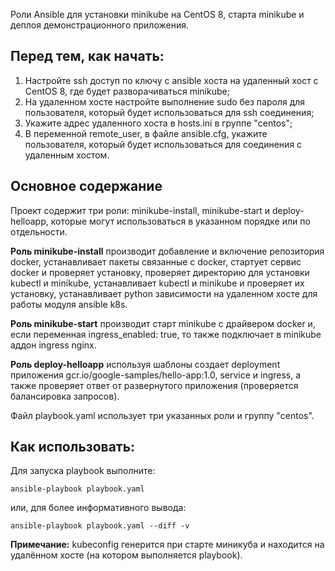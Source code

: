 Роли Ansible для установки minikube на CentOS 8, старта minikube и деплоя демонстрационного приложения.

## Перед тем, как начать:
1. Настройте ssh доступ по ключу с ansible хоста на удаленный хост с CentOS 8, где будет разворачиваться minikube;
2. На удаленном хосте настройте выполнение sudo без пароля для пользователя, который будет использоваться для ssh соединения;
3. Укажите адрес удаленного хоста в hosts.ini в группе "centos";
4. В переменной remote_user, в файле ansible.cfg, укажите пользователя, который будет использоваться для соединения с удаленным хостом.

## Основное содержание
Проект содержит три роли: minikube-install, minikube-start и deploy-helloapp, которые могут использоваться в указанном порядке или по отдельности.

**Роль minikube-install** производит добавление и включение репозитория docker, устанавливает пакеты связанные с docker, стартует сервис docker и проверяет установку, проверяет директорию для установки kubectl и minikube, устанавливает kubectl и minikube и проверяет их установку, устанавливает python зависимости на удаленном хосте для работы модуля ansible k8s.

**Роль minikube-start** производит старт minikube с драйвером docker и, если переменная ingress_enabled: true, то также подключает в minikube аддон ingress nginx.

**Роль deploy-helloapp** используя шаблоны создает deployment приложения gcr.io/google-samples/hello-app:1.0, service и ingress, а также проверяет ответ от развернутого приложения (проверяется балансировка запросов).

Файл playbook.yaml использует три указанных роли и группу "centos".

## Как использовать:
Для запуска playbook выполните:
```
ansible-playbook playbook.yaml
```
или, для более информативного вывода:
```
ansible-playbook playbook.yaml --diff -v
```
**Примечание:** kubeconfig генерится при старте миникуба и находится на удалённом хосте (на котором выполняется playbook).
